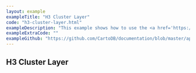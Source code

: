 ```yaml
---
layout: example
exampleTitle: "H3 Cluster Layer"
code: "h3-cluster-layer.html"
exampleDescription: "This example shows how to use the <a href='https://deck.gl/docs/api-reference/geo-layers/h3-cluster-layer' target='_blank'>H3ClusterLayer</a> to render regions represented by hexagon sets from the H3 geospatial indexing system."
exampleExtraCode: ""
exampleGithub: "https://github.com/CartoDB/documentation/blob/master/app/content/deck-gl/examples/clustering-and-aggregation/h3-cluster-layer.html"
---
```

## H3 Cluster Layer
